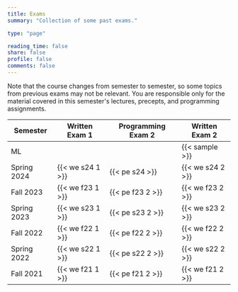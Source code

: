 ```yaml
---
title: Exams
summary: "Collection of some past exams."

type: "page"

reading_time: false
share: false
profile: false
comments: false
---
```


<!--A good way to prepare for an exam is to solve old exam questions. Here are some old COS 126 midterms and final exams. (We have included only exams that were administered in-class, as the format and policies for online exams was somewhat different.) -->

Note that the course changes from semester to semester, so some topics from previous exams may not be relevant. You are responsible only for the material covered in this semester's lectures, precepts, and programming assignments.


<!--
Here's the the Fall'22 Programming Exam 2 hosted on TigerFile.  it will give you practice with downloading the exam/project folder (from TigerFile) in the same manner that you will do on real programming exam.

{{< download-project "Binary_Polynomial" >}} |  {{< submit "Binary_Polynomial" >}}
-->
<!--Do not access the programming exam download/submit links (below) until instructed to do so.

**Spring 2024 Programming Exam: {{< download-project "Programming_Exam" >}} |  {{< submit "Programming_Exam" >}}** -->

| Semester    | Written Exam 1   |  Programming Exam 2 | Written Exam 2    |
|-------------| ---------------- | --------------------| ------------------|
| ML         |                  |                     |  {{< sample >}}   |
| Spring 2024 | {{< we s24 1 >}} |  {{< pe s24 >}}   | {{< we s24 2 >}}    |
| Fall   2023 | {{< we f23 1 >}} |  {{< pe f23 2 >}}   | {{< we f23 2 >}}  |
| Spring 2023 | {{< we s23 1 >}} |  {{< pe s23 2 >}}   | {{< we s23 2 >}}  |
| Fall   2022 | {{< we f22 1 >}} |  {{< pe f22 2 >}}   | {{< we f22 2 >}}  |  
| Spring 2022 | {{< we s22 1 >}} |  {{< pe s22 2 >}}   | {{< we s22 2 >}}  |
| Fall   2021 | {{< we f21 1 >}} |  {{< pe f21 2 >}}   | {{< we f21 2 >}}  |
